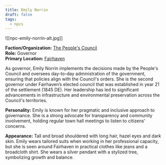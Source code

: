 ```yaml
---
title: Emily Norrin
draft: false
tags:
  - npcs
---
```

![[npc-emily-norrin-alt.jpg]]

**Faction/Organization:** [The People's Council](the-peoples-council.md)<br>
**Role:** Governor<br>
**Primary Location:** [Fairhaven](fairhaven)

As governor, Emily Norrin implements the decisions made by the People's Council and oversees day-to-day administration of the government, ensuring that policies align with the Council's orders. She is the second governor under Fairhaven’s elected council that was established in year 21 of the settlement (1845 DE). Her leadership has led to significant advancements in infrastructure and environmental preservation across the Council's territories.

**Personality:** Emily is known for her pragmatic and inclusive approach to governance. She is a strong advocate for transparency and community involvement, holding regular town hall meetings to listen to citizens' concerns.

**Appearance:** Tall and broad shouldered with long hair, hazel eyes and dark skin. Emily wears tailored suits when working in her professional capacity, but she is seen around Fairhaven in practical clothes like jeans and a broadcloth shirt. She wears a silver pendant with a stylized tree, symbolizing growth and balance.